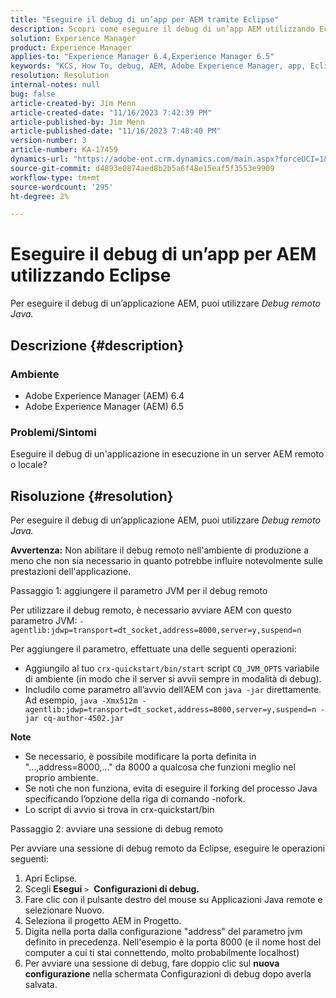```yaml
---
title: "Eseguire il debug di un’app per AEM tramite Eclipse"
description: Scopri come eseguire il debug di un’app AEM utilizzando Eclipse.
solution: Experience Manager
product: Experience Manager
applies-to: "Experience Manager 6.4,Experience Manager 6.5"
keywords: "KCS, How To, debug, AEM, Adobe Experience Manager, app, Eclipse, 6.4, 6.5, application"
resolution: Resolution
internal-notes: null
bug: false
article-created-by: Jim Menn
article-created-date: "11/16/2023 7:42:39 PM"
article-published-by: Jim Menn
article-published-date: "11/16/2023 7:48:40 PM"
version-number: 3
article-number: KA-17459
dynamics-url: "https://adobe-ent.crm.dynamics.com/main.aspx?forceUCI=1&pagetype=entityrecord&etn=knowledgearticle&id=016ddc48-b884-ee11-8179-6045bd006268"
source-git-commit: d4893e0874aed8b2b5a6f48e15eaf5f3553e9909
workflow-type: tm+mt
source-wordcount: '295'
ht-degree: 2%

---
```


# Eseguire il debug di un’app per AEM utilizzando Eclipse


Per eseguire il debug di un’applicazione AEM, puoi utilizzare *Debug remoto Java.*

## Descrizione {#description}


### <b>Ambiente</b>

- Adobe Experience Manager (AEM) 6.4
- Adobe Experience Manager (AEM) 6.5




### <b>Problemi/Sintomi</b>

Eseguire il debug di un&#39;applicazione in esecuzione in un server AEM remoto o locale?


## Risoluzione {#resolution}


Per eseguire il debug di un’applicazione AEM, puoi utilizzare *Debug remoto Java.*

<b>Avvertenza:</b> Non abilitare il debug remoto nell&#39;ambiente di produzione a meno che non sia necessario in quanto potrebbe influire notevolmente sulle prestazioni dell&#39;applicazione.

Passaggio 1: aggiungere il parametro JVM per il debug remoto

Per utilizzare il debug remoto, è necessario avviare AEM con questo parametro JVM:
`-agentlib:jdwp=transport=dt_socket,address=8000,server=y,suspend=n`

Per aggiungere il parametro, effettuate una delle seguenti operazioni:

- Aggiungilo al tuo `crx-quickstart/bin/start` script `CQ_JVM_OPTS` variabile di ambiente (in modo che il server si avvii sempre in modalità di debug).
- Includilo come parametro all’avvio dell’AEM con `java -jar` direttamente. Ad esempio, `java -Xmx512m -agentlib:jdwp=transport=dt_socket,address=8000,server=y,suspend=n -jar cq-author-4502.jar`


<b>Note</b>

- Se necessario, è possibile modificare la porta definita in &quot;...,address=8000,...&quot; da 8000 a qualcosa che funzioni meglio nel proprio ambiente.
- Se noti che non funziona, evita di eseguire il forking del processo Java specificando l’opzione della riga di comando -nofork.
- Lo script di avvio si trova in crx-quickstart/bin


Passaggio 2: avviare una sessione di debug remoto

Per avviare una sessione di debug remoto da Eclipse, eseguire le operazioni seguenti:

1. Apri Eclipse.
2. Scegli <b>Esegui</b> `>`  <b>Configurazioni di debug.</b>
3. Fare clic con il pulsante destro del mouse su Applicazioni Java remote e selezionare Nuovo.
4. Seleziona il progetto AEM in Progetto.
5. Digita nella porta dalla configurazione &quot;address&quot; del parametro jvm definito in precedenza. Nell&#39;esempio è la porta 8000 (e il nome host del computer a cui ti stai connettendo, molto probabilmente localhost)
6. Per avviare una sessione di debug, fare doppio clic sul <b>nuova configurazione</b> nella schermata Configurazioni di debug dopo averla salvata.

